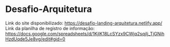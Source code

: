 # Desafio-Arquitetura
Link do site disponibilizado: https://desafio-landing-arquitetura.netlify.app/
Link da planilha de registro de informação: https://docs.google.com/spreadsheets/d/1KjlK18LcSYzx9CWjq2sqjIj_TjGNihHzdUqde5Je8vg/edit#gid=0
